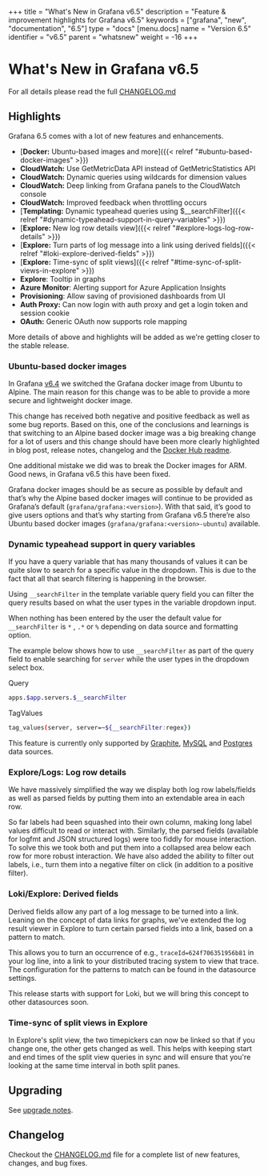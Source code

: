 +++
title = "What's New in Grafana v6.5"
description = "Feature & improvement highlights for Grafana v6.5"
keywords = ["grafana", "new", "documentation", "6.5"]
type = "docs"
[menu.docs]
name = "Version 6.5"
identifier = "v6.5"
parent = "whatsnew"
weight = -16
+++

# What's New in Grafana v6.5

For all details please read the full [CHANGELOG.md](https://github.com/grafana/grafana/blob/master/CHANGELOG.md)

## Highlights

Grafana 6.5 comes with a lot of new features and enhancements.

- [**Docker:** Ubuntu-based images and more]({{< relref "#ubuntu-based-docker-images" >}})
- **CloudWatch:** Use GetMetricData API instead of GetMetricStatistics API
- **CloudWatch:** Dynamic queries using wildcards for dimension values
- **CloudWatch:** Deep linking from Grafana panels to the CloudWatch console
- **CloudWatch:** Improved feedback when throttling occurs
- [**Templating:** Dynamic typeahead queries using $__searchFilter]({{< relref "#dynamic-typeahead-support-in-query-variables" >}})
- [**Explore:** New log row details view]({{< relref "#explore-logs-log-row-details" >}})
- [**Explore:** Turn parts of log message into a link using derived fields]({{< relref "#loki-explore-derived-fields" >}})
- [**Explore:** Time-sync of split views]({{< relref "#time-sync-of-split-views-in-explore" >}})
- **Explore**: Tooltip in graphs
- **Azure Monitor**: Alerting support for Azure Application Insights
- **Provisioning**: Allow saving of provisioned dashboards from UI
- **Auth Proxy:** Can now login with auth proxy and get a login token and session cookie
- **OAuth:** Generic OAuth now supports role mapping

More details of above and highlights will be added as we're getting closer to the stable release.

### Ubuntu-based docker images

In Grafana [v6.4](/guides/whats-new-in-v6-4/#alpine-based-docker-image) we switched the Grafana docker image from Ubuntu to Alpine. The main reason for this change was to be able to provide a more secure and lightweight docker image.

This change has received both negative and positive feedback as well as some bug reports. Based on this, one of the conclusions and learnings is that switching to an Alpine based docker image was a big breaking change for a lot of users and this change should have been more clearly highlighted in blog post, release notes, changelog and the [Docker Hub readme](https://hub.docker.com/r/grafana/grafana).

One additional mistake we did was to break the Docker images for ARM. Good news, in Grafana v6.5 this have been fixed.

Grafana docker images should be as secure as possible by default and that’s why the Alpine based docker images will continue to be provided as Grafana’s default (`grafana/grafana:<version>`).  With that said, it’s good to give users options and that’s why starting from Grafana v6.5 there’re also Ubuntu based docker images (`grafana/grafana:<version>-ubuntu`) available.

### Dynamic typeahead support in query variables

If you have a query variable that has many thousands of values it can be quite slow to search for a specific value in the dropdown. This is due to the fact that all that search filtering is happening in the browser.

Using `__searchFilter` in the template variable query field you can filter the query results based on what the user types in the variable dropdown input.

When nothing has been entered by the user the default value for `__searchFilter` is `*` ,  `.*` or  `%`  depending on data source and formatting option.

The example below shows how to use `__searchFilter` as part of the query field to enable searching for `server` while the user types in the dropdown select box.

Query
```bash
apps.$app.servers.$__searchFilter
```

TagValues
```bash
tag_values(server, server=~${__searchFilter:regex})
```

This feature is currently only supported by [Graphite](/features/datasources/graphite/#using-searchfilter-to-filter-results-in-query-variable), [MySQL](/features/datasources/mysql/#using-searchfilter-to-filter-results-in-query-variable) and [Postgres](/features/datasources/postgres/#using-searchfilter-to-filter-results-in-query-variable) data sources.

### Explore/Logs: Log row details

We have massively simplified the way we display both log row labels/fields as well as parsed fields by putting them into an extendable area in each row.

So far labels had been squashed into their own column, making long label values difficult to read or interact with. Similarly, the parsed fields (available for logfmt and JSON structured logs) were too fiddly for mouse interaction. To solve this we took both and put them into a collapsed area below each row for more robust interaction. We have also added the ability to filter out labels, i.e., turn them into a negative filter on click (in addition to a positive filter).

### Loki/Explore: Derived fields

Derived fields allow any part of a log message to be turned into a link. Leaning on the concept of data links for graphs, we've extended the log result viewer in Explore to turn certain parsed fields into a link, based on a pattern to match.

This allows you to turn an occurrence of e.g., `traceId=624f706351956b81` in your log line, into a link to your distributed tracing system to view that trace. The configuration for the patterns to match can be found in the datasource settings.

This release starts with support for Loki, but we will bring this concept to other datasources soon.

### Time-sync of split views in Explore

In Explore's split view, the two timepickers can now be linked so that if you change one, the other gets changed as well. This helps with keeping start and end times of the split view queries in sync and will ensure that you're looking at the same time interval in both split panes.

## Upgrading

See [upgrade notes](/installation/upgrading/#upgrading-to-v6-5).

## Changelog

Checkout the [CHANGELOG.md](https://github.com/grafana/grafana/blob/master/CHANGELOG.md) file for a complete list of new features, changes, and bug fixes.
